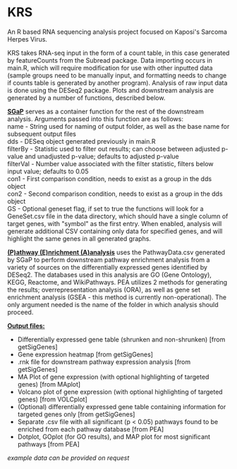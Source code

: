 # KRS
An R based RNA sequencing analysis project focused on Kaposi's Sarcoma Herpes Virus.

KRS takes RNA-seq input in the form of a count table, in this case generated by featureCounts from the Subread package.  Data importing occurs in main.R, which will require modification for use with other inputted data (sample groups need to be manually input, and formatting needs to change if counts table is generated by another program).  Analysis of raw input data is done using the DESeq2 package.  Plots and downstream analysis are generated by a number of functions, described below.

<ins>**SGaP**</ins> serves as a container function for the rest of the downstream analysis.  Arguments passed into this function are as follows:
<br>name - String used for naming of output folder, as well as the base name for subsequent output files
<br>dds - DESeq object generated previously in main.R
<br>filterBy - Statistic used to filter out results; can choose between adjusted p-value and unadjusted p-value; defaults to adjusted p-value
<br>filterVal - Number value associated with the filter statistic, filters below input value; defaults to 0.05
<br>con1 - First comparison condition, needs to exist as a group in the dds object
<br>con2 - Second comparison condition, needs to exist as a group in the dds object
<br>GS - Optional geneset flag, if set to true the functions will look for a GeneSet.csv file in the data directory, which should have a single column of target genes, with "symbol" as the first entry.  When enabled, analysis will generate additional CSV containing only data for specified genes, and will highlight the same genes in all generated graphs.

<ins>**(P)athway (E)nrichment (A)analysis**</ins> uses the PathwayData.csv generated by SGaP to perform downstream pathway enrichment analysis from a variety of sources on the differentially expressed genes identified by DESeq2.  The databases used in this analysis are GO (Gene Ontology), KEGG, Reactome, and WikiPathways.  PEA utilizes 2 methods for generating the results; overrepresentation analysis (ORA), as well as gene set enrichment analysis (GSEA - this method is currently non-operational).  The only argument needed is the name of the folder in which analysis should proceed.

<ins>**Output files:**</ins>
- Differentially expressed gene table (shrunken and non-shrunken) [from getSigGenes]
- Gene expression heatmap [from getSigGenes]
- .rnk file for downstream pathway expression analysis [from getSigGenes]
- MA Plot of gene expression (with optional highlighting of targeted genes) [from MAplot]
- Volcano plot of gene expression (with optional highlighting of targeted genes) [from VOLCplot]
- (Optional) differentially expressed gene table containing information for targeted genes only [from getSigGenes]
- Separate .csv file with all significant (p < 0.05) pathways found to be enriched from each pathway database [from PEA]
- Dotplot, GOplot (for GO results), and MAP plot for most significant pathways [from PEA]


*example data can be provided on request*

